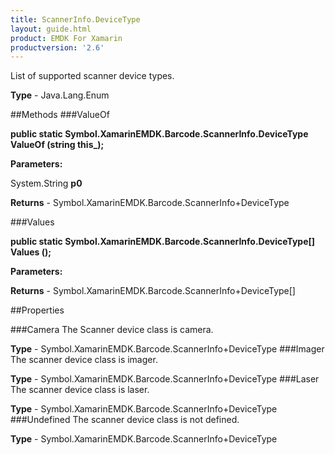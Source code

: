```yaml
---
title: ScannerInfo.DeviceType
layout: guide.html
product: EMDK For Xamarin 
productversion: '2.6' 
---
```

List of supported scanner device types.

**Type** - Java.Lang.Enum

##Methods
###ValueOf

**public static Symbol.XamarinEMDK.Barcode.ScannerInfo.DeviceType ValueOf (string this_);**


        

**Parameters:**

System.String **p0** 

**Returns** - Symbol.XamarinEMDK.Barcode.ScannerInfo+DeviceType

###Values

**public static Symbol.XamarinEMDK.Barcode.ScannerInfo.DeviceType[] Values ();**


        

**Parameters:**

**Returns** - Symbol.XamarinEMDK.Barcode.ScannerInfo+DeviceType[]

##Properties

###Camera
The Scanner device class is camera.

**Type** - Symbol.XamarinEMDK.Barcode.ScannerInfo+DeviceType
###Imager
The scanner device class is imager.

**Type** - Symbol.XamarinEMDK.Barcode.ScannerInfo+DeviceType
###Laser
The scanner device class is laser.

**Type** - Symbol.XamarinEMDK.Barcode.ScannerInfo+DeviceType
###Undefined
The scanner device class is not defined.

**Type** - Symbol.XamarinEMDK.Barcode.ScannerInfo+DeviceType
